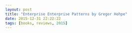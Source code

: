 ```yaml
---
layout: post
title: "Enterprise Enterprise Patterns by Gregor Hohpe"
date: 2015-12-31 22:22:22
tags: [books, reviews, 2015]
---
```

